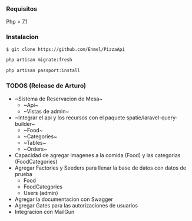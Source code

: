 ### Requisitos

Php > 7.1

### Instalacion

```sh
$ git clone https://github.com/Enmel/PizzaApi
```

```sh
php artisan migrate:fresh
```

```sh
php artisan passport:install
```

### TODOS (Release de Arturo)

* ~Sistema de Reservacion de Mesa~
    * ~Api~
    * ~Vistas de admin~
* ~Integrar el api y los recursos con el paquete spatie/laravel-query-builder~
    * ~Food~
    * ~Categories~
    * ~Tables~
    * ~Orders~
* Capacidad de agregar imagenes a la comida (Food) y las categorias (FoodCategories)
* Agregar Factories y Seeders para llenar la base de datos con datos de prueba
    * Food
    * FoodCategories
    * Users (admin)
* Agregar la documentacion con Swagger
* Agregar Gates para las autorizaciones de usuarios
* Integracion con MailGun
